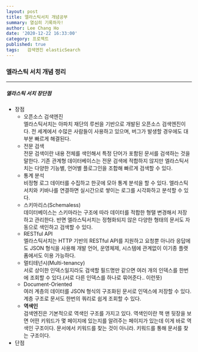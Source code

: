 ```yaml
---
layout: post
title: 엘라스틱서치 개념공부
summary: 열심히 기록하자!
author: Lee Chang Ho
date: '2020-12-22 16:33:00'
category: 프로젝트
published: true
tags:   검색엔진 elasticSearch
---
```


### 엘라스틱 서치 개념 정리

---

##### 엘라스틱 서치 장단점
+ 장점  
  - 오픈소스 검색엔진  
    엘라스틱서치는 아파치 재단의 루씬을 기반으로 개발된 오픈소스 검색엔진이다. 전 세계에서 수많은 사람들이 사용하고 있으며, 버그가 발생할 경우에도 대부분 빠르게 해결된다.   
  - 전문 검색  
    전문 검색이란 내용 전체를 색인해서 특정 단어가 포함된 문서를 검색하는 것을 말한다. 기존 관계형 데이터베이스는 전문 검색에 적합하지 않지만 엘라스틱서치는 다양한 기능별, 언어별 플로그인을 조합해 빠르게 검색할 수 있다.  
  - 통계 분석  
    비정형 로그 데이터를 수집하고 한곳에 모아 통계 분석을 할 수 있다. 엘라스틱서치와 키바나를 연결하면 실시간으로 쌓이는 로그를 시각화하고 분석할 수 있다.  
  - 스키마리스(Schemaless)  
    데이터베이스는 스키마라는 구조에 따라 데이터를 적합한 형탤 변경해서 저장하고 관리한다. 반면 엘라스틱서치는 정형화되지 않은 다양한 형태의 문서도 자동으로 색인하고 검색할 수 있다.  
  - RESTful API  
    엘라스틱서치는 HTTP 기반의 RESTful API를 지원하고 요청뿐 아니라 응답에도 JSON 형식을 사용해 개발 언어, 운영체제, 시스템에 관계없이 이기종 플랫폼에서도 이용 가능하다.  
  - 멀티테넌시(Multi-tenancy)  
    서로 상이한 인덱스일지라도 검색할 필드명만 같으면 여러 개의 인덱스를 한번에 조회할 수 있다.(서로 다른 인덱스를 하나로 묶어준다.. 이런뜻)  
  - Document-Oriented  
    여러 계층의 데이터를 JSON 형식의 구조화된 문서로 인덱스에 저장할 수 있다. 계층 구조로 문서도 한번의 쿼리로 쉽게 조회할 수 있다.  
  - **역색인**  
    검색엔진은 기본적으로 역색인 구조를 가지고 있다. 역색인이란 책 맨 뒷장을 보면 어떤 키워드가 몇 페이지에 있는지를 알려주는 페이지가 있는데 이게 바로 역색인 구조이다. 문서에서 키워드를 찾는 것이 아니라. 키워드를 통해 문서를 찾는 구조이다.  
+ 단점
